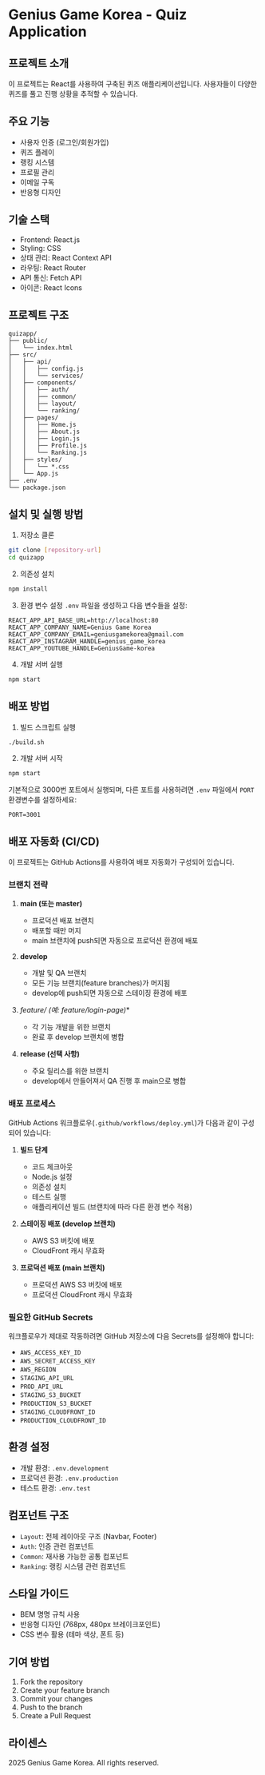 # Genius Game Korea - Quiz Application

## 프로젝트 소개
이 프로젝트는 React를 사용하여 구축된 퀴즈 애플리케이션입니다. 사용자들이 다양한 퀴즈를 풀고 진행 상황을 추적할 수 있습니다.

## 주요 기능
- 사용자 인증 (로그인/회원가입)
- 퀴즈 플레이
- 랭킹 시스템
- 프로필 관리
- 이메일 구독
- 반응형 디자인

## 기술 스택
- Frontend: React.js
- Styling: CSS
- 상태 관리: React Context API
- 라우팅: React Router
- API 통신: Fetch API
- 아이콘: React Icons

## 프로젝트 구조
```
quizapp/
├── public/
│   └── index.html
├── src/
│   ├── api/
│   │   ├── config.js
│   │   └── services/
│   ├── components/
│   │   ├── auth/
│   │   ├── common/
│   │   ├── layout/
│   │   └── ranking/
│   ├── pages/
│   │   ├── Home.js
│   │   ├── About.js
│   │   ├── Login.js
│   │   ├── Profile.js
│   │   └── Ranking.js
│   ├── styles/
│   │   └── *.css
│   └── App.js
├── .env
└── package.json
```

## 설치 및 실행 방법
1. 저장소 클론
```bash
git clone [repository-url]
cd quizapp
```

2. 의존성 설치
```bash
npm install
```

3. 환경 변수 설정
`.env` 파일을 생성하고 다음 변수들을 설정:
```
REACT_APP_API_BASE_URL=http://localhost:80
REACT_APP_COMPANY_NAME=Genius Game Korea
REACT_APP_COMPANY_EMAIL=geniusgamekorea@gmail.com
REACT_APP_INSTAGRAM_HANDLE=genius_game_korea
REACT_APP_YOUTUBE_HANDLE=GeniusGame-korea
```

4. 개발 서버 실행
```bash
npm start
```

## 배포 방법
1. 빌드 스크립트 실행
```bash
./build.sh
```

2. 개발 서버 시작
```bash
npm start
```

기본적으로 3000번 포트에서 실행되며, 다른 포트를 사용하려면 `.env` 파일에서 `PORT` 환경변수를 설정하세요:
```
PORT=3001
```

## 배포 자동화 (CI/CD)

이 프로젝트는 GitHub Actions를 사용하여 배포 자동화가 구성되어 있습니다.

### 브랜치 전략

1. **main (또는 master)**
   - 프로덕션 배포 브랜치
   - 배포할 때만 머지
   - main 브랜치에 push되면 자동으로 프로덕션 환경에 배포

2. **develop**
   - 개발 및 QA 브랜치
   - 모든 기능 브랜치(feature branches)가 머지됨
   - develop에 push되면 자동으로 스테이징 환경에 배포

3. **feature/* (예: feature/login-page)**
   - 각 기능 개발을 위한 브랜치
   - 완료 후 develop 브랜치에 병합

4. **release (선택 사항)**
   - 주요 릴리스를 위한 브랜치
   - develop에서 만들어져서 QA 진행 후 main으로 병합

### 배포 프로세스

GitHub Actions 워크플로우(`.github/workflows/deploy.yml`)가 다음과 같이 구성되어 있습니다:

1. **빌드 단계**
   - 코드 체크아웃
   - Node.js 설정
   - 의존성 설치
   - 테스트 실행
   - 애플리케이션 빌드 (브랜치에 따라 다른 환경 변수 적용)

2. **스테이징 배포 (develop 브랜치)**
   - AWS S3 버킷에 배포
   - CloudFront 캐시 무효화

3. **프로덕션 배포 (main 브랜치)**
   - 프로덕션 AWS S3 버킷에 배포
   - 프로덕션 CloudFront 캐시 무효화

### 필요한 GitHub Secrets

워크플로우가 제대로 작동하려면 GitHub 저장소에 다음 Secrets를 설정해야 합니다:
- `AWS_ACCESS_KEY_ID`
- `AWS_SECRET_ACCESS_KEY`
- `AWS_REGION`
- `STAGING_API_URL`
- `PROD_API_URL`
- `STAGING_S3_BUCKET`
- `PRODUCTION_S3_BUCKET`
- `STAGING_CLOUDFRONT_ID`
- `PRODUCTION_CLOUDFRONT_ID`

## 환경 설정
- 개발 환경: `.env.development`
- 프로덕션 환경: `.env.production`
- 테스트 환경: `.env.test`

## 컴포넌트 구조
- `Layout`: 전체 레이아웃 구조 (Navbar, Footer)
- `Auth`: 인증 관련 컴포넌트
- `Common`: 재사용 가능한 공통 컴포넌트
- `Ranking`: 랭킹 시스템 관련 컴포넌트

## 스타일 가이드
- BEM 명명 규칙 사용
- 반응형 디자인 (768px, 480px 브레이크포인트)
- CSS 변수 활용 (테마 색상, 폰트 등)

## 기여 방법
1. Fork the repository
2. Create your feature branch
3. Commit your changes
4. Push to the branch
5. Create a Pull Request

## 라이센스
 2025 Genius Game Korea. All rights reserved.

